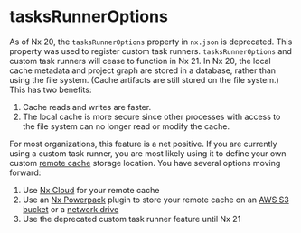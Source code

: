 # tasksRunnerOptions

As of Nx 20, the `tasksRunnerOptions` property in `nx.json` is deprecated. This property was used to register custom task runners. `tasksRunnerOptions` and custom task runners will cease to function in Nx 21. In Nx 20, the local cache metadata and project graph are stored in a database, rather than using the file system. (Cache artifacts are still stored on the file system.) This has two benefits:

1. Cache reads and writes are faster.
2. The local cache is more secure since other processes with access to the file system can no longer read or modify the cache.

For most organizations, this feature is a net positive. If you are currently using a custom task runner, you are most likely using it to define your own custom [remote cache](/ci/features/remote-cache) storage location. You have several options moving forward:

1. Use [Nx Cloud](/nx-cloud) for your remote cache
2. Use an [Nx Powerpack](/powerpack) plugin to store your remote cache on an [AWS S3 bucket](/nx-api/powerpack-s3-cache) or a [network drive](/nx-api/powerpack-shared-fs-cache)
3. Use the deprecated custom task runner feature until Nx 21

